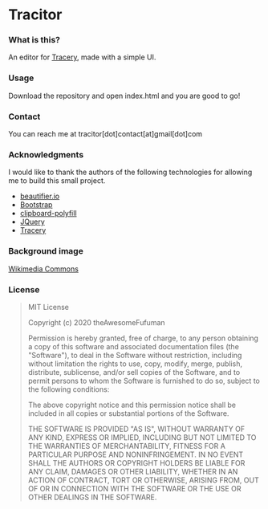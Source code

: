 # Tracitor
### What is this?
An editor for [Tracery](https://www.tracery.io/), made with a simple UI.
### Usage
Download the repository and open index.html and you are good to go!
### Contact
You can reach me at tracitor[dot]contact[at]gmail[dot]com
### Acknowledgments
I would like to thank the authors of the following technologies for allowing me to build this small project.
 - [beautifier.io](https://beautifier.io/)
 - [Bootstrap](https://getbootstrap.com/)
 - [clipboard-polyfill](https://github.com/lgarron/clipboard-polyfill)
 - [JQuery](https://jquery.com/)
 - [Tracery](https://www.tracery.io/)
 
### Background image
[Wikimedia Commons](https://commons.wikimedia.org/wiki/File:Lower_Manhattan_from_Jersey_City_November_2014_panorama_3.jpg)
### License
> MIT License
> 
> Copyright (c) 2020 theAwesomeFufuman
> 
> Permission is hereby granted, free of charge, to any person obtaining
> a copy of this software and associated documentation files (the
> "Software"), to deal in the Software without restriction, including
> without limitation the rights to use, copy, modify, merge, publish,
> distribute, sublicense, and/or sell copies of the Software, and to
> permit persons to whom the Software is furnished to do so, subject to
> the following conditions:
> 
> The above copyright notice and this permission notice shall be
> included in all copies or substantial portions of the Software.
> 
> THE SOFTWARE IS PROVIDED "AS IS", WITHOUT WARRANTY OF ANY KIND,
> EXPRESS OR IMPLIED, INCLUDING BUT NOT LIMITED TO THE WARRANTIES OF
> MERCHANTABILITY, FITNESS FOR A PARTICULAR PURPOSE AND NONINFRINGEMENT.
> IN NO EVENT SHALL THE AUTHORS OR COPYRIGHT HOLDERS BE LIABLE FOR ANY
> CLAIM, DAMAGES OR OTHER LIABILITY, WHETHER IN AN ACTION OF CONTRACT,
> TORT OR OTHERWISE, ARISING FROM, OUT OF OR IN CONNECTION WITH THE
> SOFTWARE OR THE USE OR OTHER DEALINGS IN THE SOFTWARE.
